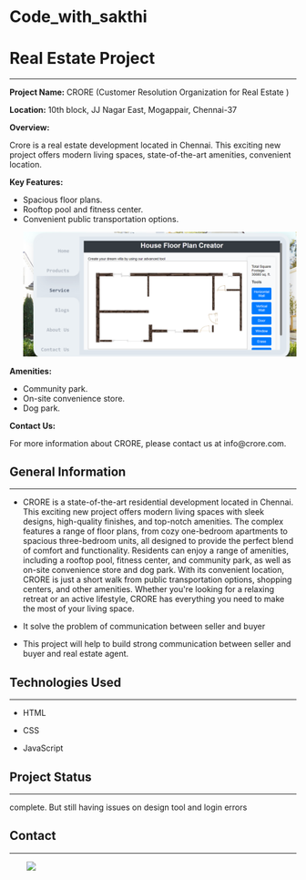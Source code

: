 # Code_with_sakthi
<h1>Real Estate Project</h1>
<hr><p><strong>Project Name:</strong> CRORE (Customer Resolution Organization for Real Estate )</p>
<p><strong>Location:</strong> 10th block, JJ Nagar East, Mogappair, Chennai-37</p>
<p><strong>Overview:</strong></p>
<p>Crore is a real estate development located in Chennai. This exciting new project offers modern living spaces, state-of-the-art amenities, convenient location.</p>
<p><strong>Key Features:</strong></p>
<ul>
<li>Spacious floor plans.</li>
<li>Rooftop pool and fitness center.</li>
<li>Convenient public transportation options.</li>

![pc2](./html/png/pc2.png)

</ul>
<p><strong>Amenities:</strong></p>
<ul>
<li>Community park.</li>
<li>On-site convenience store.</li>
<li>Dog park.</li>
</ul>
<p><strong>Contact Us:</strong></p>
<p>For more information about CRORE, please contact us at info@crore.com.</p><h2>General Information</h2>
<hr><ul>
<li>CRORE is a state-of-the-art residential development located in Chennai. This exciting new project offers modern living spaces with sleek designs, high-quality finishes, and top-notch amenities. The complex features a range of floor plans, from cozy one-bedroom apartments to spacious three-bedroom units, all designed to provide the perfect blend of comfort and functionality. Residents can enjoy a range of amenities, including a rooftop pool, fitness center, and community park, as well as on-site convenience store and dog park. With its convenient location, CRORE is just a short walk from public transportation options, shopping centers, and other amenities. Whether you're looking for a relaxing retreat or an active lifestyle, CRORE has everything you need to make the most of your living space.</li>
</ul><ul>
<li>It solve the problem of communication between seller and buyer</li>
</ul><ul>
<li>This project will help to build strong communication between seller and buyer and real estate agent.</li>
</ul><h2>Technologies Used</h2>
<hr><ul>
<li>HTML</li>
</ul><ul>
<li>CSS</li>
</ul><ul>
<li>JavaScript</li>
</ul><h2>Project Status</h2>
<hr><p>complete. But still having issues on design tool and login errors</p><h2>Contact</h2>
<hr><p><span style="margin-right: 30px;"></span><a href="https://github.com/Sakthivelan2005"><img target="_blank" src="https://cdn.jsdelivr.net/gh/devicons/devicon/icons/github/github-original.svg" style="width: 10%;"></a></p>
